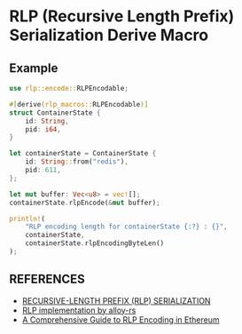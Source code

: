 # RLP (Recursive Length Prefix) Serialization Derive Macro

## Example

```rust
use rlp::encode::RLPEncodable;

#[derive(rlp_macros::RLPEncodable)]
struct ContainerState {
	id: String,
	pid: i64,
}

let containerState = ContainerState {
	id: String::from("redis"),
	pid: 611,
};

let mut buffer: Vec<u8> = vec![];
containerState.rlpEncode(&mut buffer);

println!(
	"RLP encoding length for containerState {:?} : {}",
	containerState,
	containerState.rlpEncodingByteLen()
);
```

## REFERENCES

- [RECURSIVE-LENGTH PREFIX (RLP) SERIALIZATION](https://ethereum.org/en/developers/docs/data-structures-and-encoding/rlp/)
- [RLP implementation by alloy-rs](https://github.com/alloy-rs/rlp)
- [A Comprehensive Guide to RLP Encoding in Ethereum](https://medium.com/@markodayansa/a-comprehensive-guide-to-rlp-encoding-in-ethereum-6bd75c126de0)
